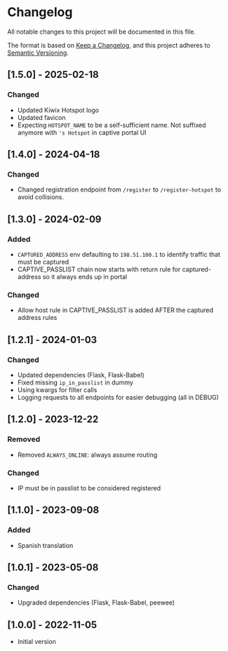 # Changelog

All notable changes to this project will be documented in this file.

The format is based on [Keep a Changelog](https://keepachangelog.com/en/1.0.0/),
and this project adheres to [Semantic Versioning](https://semver.org/spec/v2.0.0.html).

## [1.5.0] - 2025-02-18

### Changed

- Updated Kiwix Hotspot logo
- Updated favicon
- Expecting `HOTSPOT_NAME` to be a self-sufficient name. Not suffixed anymore with `'s Hotspot` in captive portal UI

## [1.4.0] - 2024-04-18

### Changed

- Changed registration endpoint from `/register` to `/register-hotspot` to avoid collisions.

## [1.3.0] - 2024-02-09

### Added

- `CAPTURED_ADDRESS` env defaulting to `198.51.100.1` to identify traffic that must be captured
- CAPTIVE_PASSLIST chain now starts with return rule for captured-address so it always ends up in portal

### Changed

- Allow host rule in CAPTIVE_PASSLIST is added AFTER the captured address rules

## [1.2.1] - 2024-01-03

### Changed

- Updated dependencies (Flask, Flask-Babel)
- Fixed missing `ip_in_passlist` in dummy
- Using kwargs for filter calls
- Logging requests to all endpoints for easier debugging (all in DEBUG)

## [1.2.0] - 2023-12-22

### Removed

- Removed `ALWAYS_ONLINE`: always assume routing

### Changed

- IP must be in passlist to be considered registered

## [1.1.0] - 2023-09-08

### Added

- Spanish translation

## [1.0.1] - 2023-05-08

### Changed

- Upgraded dependencies (Flask, Flask-Babel, peewee)

## [1.0.0] - 2022-11-05

- Initial version
